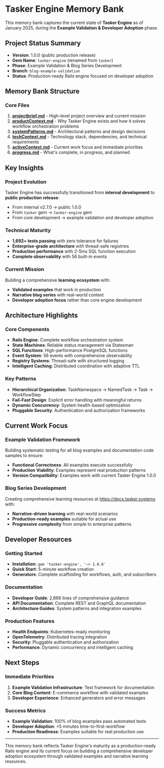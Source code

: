 # Tasker Engine Memory Bank

This memory bank captures the current state of **Tasker Engine** as of January 2025, during the **Example Validation & Developer Adoption** phase.

## Project Status Summary
- **Version**: 1.0.0 (public production release)
- **Gem Name**: `tasker-engine` (renamed from `tasker`)
- **Phase**: Example Validation & Blog Series Development
- **Branch**: `blog-example-validation`
- **Status**: Production-ready Rails engine focused on developer adoption

## Memory Bank Structure

### Core Files
1. **[projectbrief.md](projectbrief.md)** - High-level project overview and current mission
2. **[productContext.md](productContext.md)** - Why Tasker Engine exists and how it solves workflow orchestration problems
3. **[systemPatterns.md](systemPatterns.md)** - Architectural patterns and design decisions
4. **[techContext.md](techContext.md)** - Technology stack, dependencies, and technical requirements
5. **[activeContext.md](activeContext.md)** - Current work focus and immediate priorities
6. **[progress.md](progress.md)** - What's complete, in progress, and planned

## Key Insights

### Project Evolution
Tasker Engine has successfully transitioned from **internal development** to **public production release**:
- From internal v2.7.0 → public 1.0.0
- From `tasker` gem → `tasker-engine` gem
- From core development → example validation and developer adoption

### Technical Maturity
- **1,692+ tests passing** with zero tolerance for failures
- **Enterprise-grade architecture** with thread-safe registries
- **Production performance** with 2-5ms SQL function execution
- **Complete observability** with 56 built-in events

### Current Mission
Building a comprehensive **learning ecosystem** with:
- **Validated examples** that work in production
- **Narrative blog series** with real-world context
- **Developer adoption focus** rather than core engine development

## Architecture Highlights

### Core Components
- **Rails Engine**: Complete workflow orchestration system
- **State Machines**: Reliable status management via Statesman
- **SQL Functions**: High-performance PostgreSQL functions
- **Event System**: 56 events with comprehensive observability
- **Registry Systems**: Thread-safe with structured logging
- **Intelligent Caching**: Distributed coordination with adaptive TTL

### Key Patterns
- **Hierarchical Organization**: TaskNamespace → NamedTask → Task → WorkflowStep
- **Fail-Fast Design**: Explicit error handling with meaningful returns
- **Dynamic Concurrency**: System health-based optimization
- **Pluggable Security**: Authentication and authorization frameworks

## Current Work Focus

### Example Validation Framework
Building systematic testing for all blog examples and documentation code samples to ensure:
- **Functional Correctness**: All examples execute successfully
- **Production Viability**: Examples represent real production patterns
- **Version Compatibility**: Examples work with current Tasker Engine 1.0.0

### Blog Series Development
Creating comprehensive learning resources at https://docs.tasker.systems with:
- **Narrative-driven learning** with real-world scenarios
- **Production-ready examples** suitable for actual use
- **Progressive complexity** from simple to enterprise patterns

## Developer Resources

### Getting Started
- **Installation**: `gem 'tasker-engine', '~> 1.0.0'`
- **Quick Start**: 5-minute workflow creation
- **Generators**: Complete scaffolding for workflows, auth, and subscribers

### Documentation
- **Developer Guide**: 2,666 lines of comprehensive guidance
- **API Documentation**: Complete REST and GraphQL documentation
- **Architecture Guides**: System patterns and integration examples

### Production Features
- **Health Endpoints**: Kubernetes-ready monitoring
- **OpenTelemetry**: Distributed tracing integration
- **Security**: Pluggable authentication and authorization
- **Performance**: Dynamic concurrency and intelligent caching

## Next Steps

### Immediate Priorities
1. **Example Validation Infrastructure**: Test framework for documentation
2. **Core Blog Content**: E-commerce workflow with validated examples
3. **Developer Experience**: Enhanced generators and error messages

### Success Metrics
- **Example Validation**: 100% of blog examples pass automated tests
- **Developer Adoption**: <5 minutes time-to-first-workflow
- **Production Readiness**: Examples suitable for real production use

---

This memory bank reflects Tasker Engine's maturity as a production-ready Rails engine and its current focus on building a comprehensive developer adoption ecosystem through validated examples and narrative learning resources.
